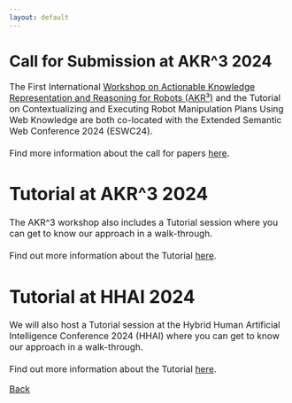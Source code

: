 ```yaml
---
layout: default
---
```


<h1> Call for Submission at AKR^3 2024</h1>

<font size=3>The First International <a href="https://kr3-workshop.net/">Workshop on Actionable Knowledge Representation and Reasoning for Robots (AKR³)</a> and the Tutorial on Contextualizing and Executing Robot Manipulation Plans Using Web Knowledge are both co-located with the Extended Semantic Web Conference 2024 (ESWC24).<br>
<br>
Find more information about the call for papers <a href="https://kr3-workshop.net/call-for-papers/">here</a>.<font>

<h1> Tutorial at AKR^3 2024</h1>

<font size=3>The AKR^3 workshop also includes a Tutorial session where you can get to know our approach in a walk-through.<br>
<br>
Find out more information about the Tutorial <a href="https://kr3-workshop.net/tutorial-program/">here</a>.<font>

<h1> Tutorial at HHAI 2024</h1>

<font size=3>We will also host a Tutorial session at the Hybrid Human Artificial Intelligence Conference 2024 (HHAI) where you can get to know our approach in a walk-through.<br>
<br>
Find out more information about the Tutorial <a href="https://kr3-workshop.net/tutorial-program/">here</a>.<font>





[Back](./index.html)
